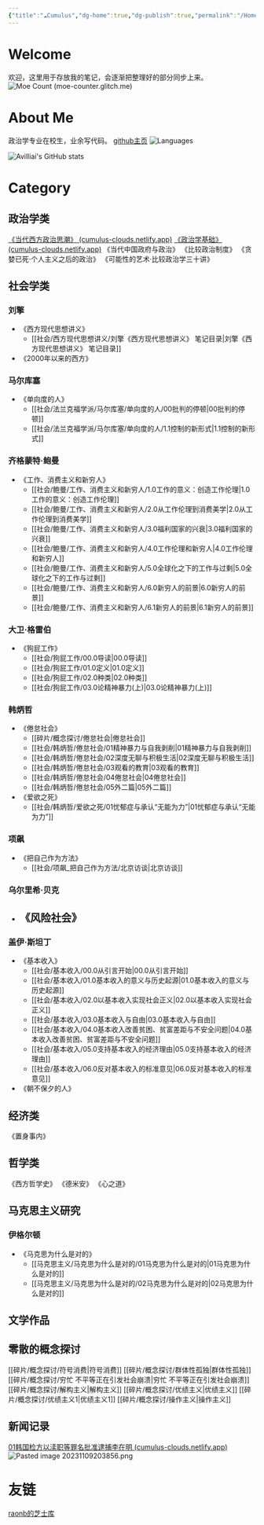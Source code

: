 ```yaml
---
{"title":"☁Cumulus","dg-home":true,"dg-publish":true,"permalink":"/Home/","tags":["gardenEntry"],"dgPassFrontmatter":true}
---
```


# Welcome
欢迎，这里用于存放我的笔记，会逐渐把整理好的部分同步上来。
![Moe Count (moe-counter.glitch.me)](https://moe-counter.glitch.me/get/@:cumulus)
# About Me
政治学专业在校生，业余写代码。
[github主页](https://github.com/avilliai)
![Languages](https://github-readme-stats.vercel.app/api/top-langs/?username=avilliai&hide_title=true&hide_border=true&layout=compact&langs_count=6&text_color=000&icon_color=fff&bg_color=#7d7d7d&theme=tokyonight)

![Avilliai's GitHub stats](https://github-readme-stats.vercel.app/api?username=avilliai&show_icons=true&theme=tokyonight)
# Category
## 政治学类
[《当代西方政治思潮》 (cumulus-clouds.netlify.app)](https://cumulus-clouds.netlify.app/%E6%94%BF%E6%B2%BB/%E5%BD%93%E4%BB%A3%E8%A5%BF%E6%96%B9%E6%94%BF%E6%B2%BB%E6%80%9D%E6%BD%AE/00%E5%BC%95%E8%A8%80/)
[《政治学基础》 (cumulus-clouds.netlify.app)](https://cumulus-clouds.netlify.app/%E6%94%BF%E6%B2%BB/%E6%94%BF%E6%B2%BB%E5%AD%A6%E5%9F%BA%E7%A1%80/1.1%E6%94%BF%E6%B2%BB%E7%9A%84%E5%90%AB%E4%B9%89/)
《当代中国政府与政治》
《比较政治制度》
《贪婪已死·个人主义之后的政治》
《可能性的艺术·比较政治学三十讲》
## 社会学类
### 刘擎
- 《西方现代思想讲义》
	- [[社会/西方现代思想讲义/刘擎《西方现代思想讲义》 笔记目录\|刘擎《西方现代思想讲义》 笔记目录]]
- 《2000年以来的西方》
### 马尔库塞
- 《单向度的人》
	- [[社会/法兰克福学派/马尔库塞/单向度的人/00批判的停顿\|00批判的停顿]]
	- [[社会/法兰克福学派/马尔库塞/单向度的人/1.1控制的新形式\|1.1控制的新形式]]
### 齐格蒙特·鲍曼
- 《工作、消费主义和新穷人》
	- [[社会/鲍曼/工作、消费主义和新穷人/1.0工作的意义：创造工作伦理\|1.0工作的意义：创造工作伦理]]
	- [[社会/鲍曼/工作、消费主义和新穷人/2.0从工作伦理到消费美学\|2.0从工作伦理到消费美学]]
	- [[社会/鲍曼/工作、消费主义和新穷人/3.0福利国家的兴衰\|3.0福利国家的兴衰]]
	- [[社会/鲍曼/工作、消费主义和新穷人/4.0工作伦理和新穷人\|4.0工作伦理和新穷人]]
	- [[社会/鲍曼/工作、消费主义和新穷人/5.0全球化之下的工作与过剩\|5.0全球化之下的工作与过剩]]
	- [[社会/鲍曼/工作、消费主义和新穷人/6.0新穷人的前景\|6.0新穷人的前景]]
	- [[社会/鲍曼/工作、消费主义和新穷人/6.1新穷人的前景\|6.1新穷人的前景]]
### 大卫·格雷伯
- 《狗屁工作》
	- [[社会/狗屁工作/00.0导读\|00.0导读]]
	- [[社会/狗屁工作/01.0定义\|01.0定义]]
	- [[社会/狗屁工作/02.0种类\|02.0种类]]
	- [[社会/狗屁工作/03.0论精神暴力(上)\|03.0论精神暴力(上)]]
### 韩炳哲
- 《倦怠社会》
	- [[碎片/概念探讨/倦怠社会\|倦怠社会]]
	- [[社会/韩炳哲/倦怠社会/01精神暴力与自我剥削\|01精神暴力与自我剥削]]
	- [[社会/韩炳哲/倦怠社会/02深度无聊与积极生活\|02深度无聊与积极生活]]
	- [[社会/韩炳哲/倦怠社会/03观看的教育\|03观看的教育]]
	- [[社会/韩炳哲/倦怠社会/04倦怠社会\|04倦怠社会]]
	- [[社会/韩炳哲/倦怠社会/05外二篇\|05外二篇]]
- 《爱欲之死》
	- [[社会/韩炳哲/爱欲之死/01忧郁症与承认“无能为力”\|01忧郁症与承认“无能为力”]]
### 项飙
- 《把自己作为方法》
	- [[社会/项飙_把自己作为方法/北京访谈\|北京访谈]]
### 乌尔里希·贝克
- 《风险社会》
	- 
### 盖伊·斯坦丁
- 《基本收入》
	- [[社会/基本收入/00.0从引言开始\|00.0从引言开始]]
	- [[社会/基本收入/01.0基本收入的意义与历史起源\|01.0基本收入的意义与历史起源]]
	- [[社会/基本收入/02.0以基本收入实现社会正义\|02.0以基本收入实现社会正义]]
	- [[社会/基本收入/03.0基本收入与自由\|03.0基本收入与自由]]
	- [[社会/基本收入/04.0基本收入改善贫困、贫富差距与不安全问题\|04.0基本收入改善贫困、贫富差距与不安全问题]]
	- [[社会/基本收入/05.0支持基本收入的经济理由\|05.0支持基本收入的经济理由]]
	- [[社会/基本收入/06.0反对基本收入的标准意见\|06.0反对基本收入的标准意见]]
- 《朝不保夕的人》
## 经济类
《置身事内》
## 哲学类
《西方哲学史》
《德米安》
《心之道》
## 马克思主义研究
### 伊格尔顿
- 《马克思为什么是对的》
	- [[马克思主义/马克思为什么是对的/01马克思为什么是对的\|01马克思为什么是对的]]
	- [[马克思主义/马克思为什么是对的/02马克思为什么是对的\|02马克思为什么是对的]]
## 文学作品

## 零散的概念探讨
[[碎片/概念探讨/符号消费\|符号消费]]
[[碎片/概念探讨/群体性孤独\|群体性孤独]]
[[碎片/概念探讨/穷忙 不平等正在引发社会崩溃\|穷忙 不平等正在引发社会崩溃]]
[[碎片/概念探讨/解构主义\|解构主义]]
[[碎片/概念探讨/优绩主义\|优绩主义]]
[[碎片/概念探讨/优绩主义1\|优绩主义1]]
[[碎片/概念探讨/操作主义\|操作主义]]
## 新闻记录
[01韩国检方以渎职等罪名批准逮捕李在明 (cumulus-clouds.netlify.app)](https://cumulus-clouds.netlify.app/%E7%A2%8E%E7%89%87/%E6%96%B0%E9%97%BB%E7%A2%8E%E7%89%87/01%E9%9F%A9%E5%9B%BD%E6%A3%80%E6%96%B9%E4%BB%A5%E6%B8%8E%E8%81%8C%E7%AD%89%E7%BD%AA%E5%90%8D%E6%89%B9%E5%87%86%E9%80%AE%E6%8D%95%E6%9D%8E%E5%9C%A8%E6%98%8E/)
![Pasted image 20231109203856.png](/img/user/source/Pasted%20image%2020231109203856.png)


# 友链
[raonb的芝士库](https://raonb.netlify.app/)

